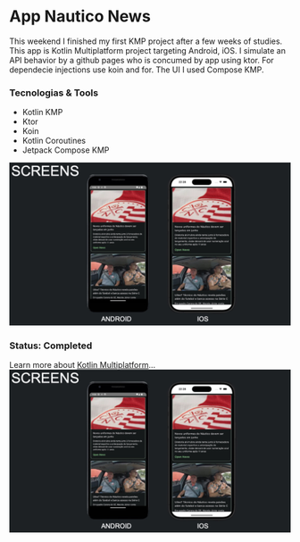 # App  Nautico News

This weekend I finished my first KMP project after a few weeks of studies. This app is Kotlin Multiplatform project targeting Android, iOS. 
I simulate an API behavior by a github pages who is concumed by app using ktor. For dependecie injections use koin and for. The UI I used Compose KMP.  

### Tecnologias & Tools

* Kotlin KMP
* Ktor
* Koin
* Kotlin Coroutines
* Jetpack Compose KMP

<img src="./image/telas.jpg">

### Status: Completed

Learn more about [Kotlin Multiplatform](https://www.jetbrains.com/help/kotlin-multiplatform-dev/get-started.html)…<img src="./image/telas.jpg">
